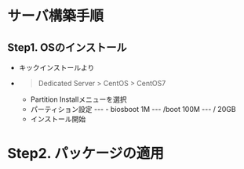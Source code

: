 # サーバ構築手順
## Step1. OSのインストール
- キックインストールより
- > Dedicated Server > CentOS > CentOS7
  - Partition Installメニューを選択
  - パーティション設定
  --- - biosboot 1M
  --- /boot 100M
  --- /     20GB
  - インストール開始

# Step2. パッケージの適用
